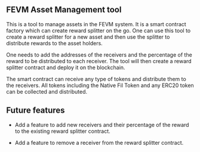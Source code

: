 ## FEVM Asset Management tool

This is a tool to manage assets in the FEVM system. It is a smart contract factory which can create reward splitter on the go. One can use this tool to create a reward splitter for a new asset and then use the splitter to distribute rewards to the asset holders.

One needs to add the addresses of the receivers and the percentage of the reward to be distributed to each receiver. The tool will then create a reward splitter contract and deploy it on the blockchain.

The smart contract can receive any type of tokens and distribute them to the receivers. All tokens including the Native Fil Token and any ERC20 token can be collected and distributed.

## Future features

- Add a feature to add new receivers and their percentage of the reward to the existing reward splitter contract.

- Add a feature to remove a receiver from the reward splitter contract.
